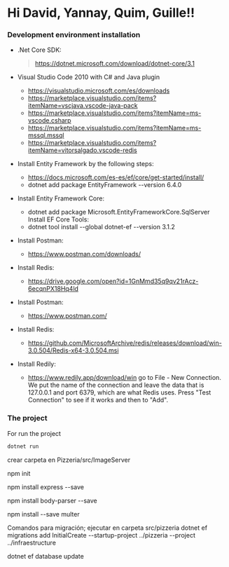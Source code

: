 # Hi David, Yannay, Quim, Guille!! 

### Development environment installation
  - .Net Core SDK: 
    > https://dotnet.microsoft.com/download/dotnet-core/3.1
  - Visual Studio Code 2010 with C# and Java plugin
    * https://visualstudio.microsoft.com/es/downloads
    * https://marketplace.visualstudio.com/items?itemName=vscjava.vscode-java-pack
    * https://marketplace.visualstudio.com/items?itemName=ms-vscode.csharp
    * https://marketplace.visualstudio.com/items?itemName=ms-mssql.mssql
    * https://marketplace.visualstudio.com/items?itemName=vitorsalgado.vscode-redis
  
  - Install Entity Framework by the following steps:
    * https://docs.microsoft.com/es-es/ef/core/get-started/install/
    * dotnet add package EntityFramework --version 6.4.0
  - Install Entity Framework Core:
    * dotnet add package Microsoft.EntityFrameworkCore.SqlServer
    Install EF Core Tools:
    * dotnet tool install --global dotnet-ef --version 3.1.2
  - Install Postman:
    * https://www.postman.com/downloads/

  - Install Redis:
    * https://drive.google.com/open?id=1GnMmd35q9qv21rAcz-6ecqnPX18Hq4ld
  - Install Postman:
    * https://www.postman.com/
  - Install Redis:
	* https://github.com/MicrosoftArchive/redis/releases/download/win-3.0.504/Redis-x64-3.0.504.msi
  - Install Redily:
    * https://www.redily.app/download/win
	go to File - New Connection. We put the name of the connection and leave the data that is 127.0.0.1 and port 6379, which are what Redis uses. Press "Test Connection" to see if it works and then to "Add".
	
### The project
For run the project
```sh
dotnet run
```

crear carpeta en Pizzeria/src/ImageServer

npm init

npm install express --save

npm install body-parser --save

npm install --save multer


Comandos para migración;
ejecutar en carpeta src/pizzeria
dotnet ef migrations add InitialCreate --startup-project ../pizzeria --project ../infraestructure

dotnet ef database update
